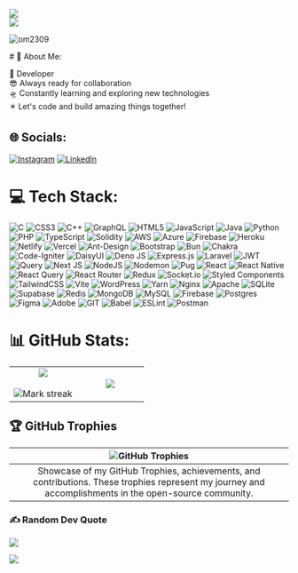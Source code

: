 <img src="https://holopin.me/om2309"><br>
<img src="https://user-images.githubusercontent.com/73097560/115834477-dbab4500-a447-11eb-908a-139a6edaec5c.gif"><br>
<p align="left"> <img src="https://komarev.com/ghpvc/?username=om2309&label=Profile%20views&color=0e75b6&style=flat" alt="om2309" /> </p>
<p align="center">
<!--   <img src="https://readme-typing-svg.demolab.com?font=Poppins&weight=700&size=40&pause=1000&color=FFFFFFDF&center=true&vCenter=true&random=false&width=900&lines=🚀 Frontend Developer;🎨 Create a Better User Interfaces;✨ Web Enthusiast;🌐 Code Wizard" alt="Text Profile"/> -->
</p>
# 💫 About Me:

🚀 Developer<br>😎 Always ready for collaboration<br>🛸 Constantly learning and exploring new technologies<br>✴️ Let's code and build amazing things together! <br>

## 🌐 Socials:
[![Instagram](https://img.shields.io/badge/Instagram-%23E4405F.svg?logo=Instagram&logoColor=white)](https://instagram.com/https://www.instagram.com/_whyom/) [![LinkedIn](https://img.shields.io/badge/LinkedIn-%230077B5.svg?logo=linkedin&logoColor=white)](https://linkedin.com/in/www.linkedin.com/in/anurag-sharma-0aa775270) 

# 💻 Tech Stack:
![C](https://img.shields.io/badge/c-%2300599C.svg?style=flat&logo=c&logoColor=white) 
![CSS3](https://img.shields.io/badge/css3-%231572B6.svg?style=flat&logo=css3&logoColor=white) 
![C++](https://img.shields.io/badge/c++-%2300599C.svg?style=flat&logo=c%2B%2B&logoColor=white) 
![GraphQL](https://img.shields.io/badge/-GraphQL-E10098?style=flat&logo=graphql&logoColor=white) 
![HTML5](https://img.shields.io/badge/html5-%23E34F26.svg?style=flat&logo=html5&logoColor=white) 
![JavaScript](https://img.shields.io/badge/javascript-%23323330.svg?style=flat&logo=javascript&logoColor=%23F7DF1E) 
![Java](https://img.shields.io/badge/java-%23ED8B00.svg?style=flat&logo=openjdk&logoColor=white) 
![Python](https://img.shields.io/badge/python-3670A0?style=flat&logo=python&logoColor=ffdd54) 
![PHP](https://img.shields.io/badge/php-%23777BB4.svg?style=flat&logo=php&logoColor=white) 
![TypeScript](https://img.shields.io/badge/typescript-%23007ACC.svg?style=flat&logo=typescript&logoColor=white) 
![Solidity](https://img.shields.io/badge/Solidity-%23363636?style=flat&logo=solidity&logoColor=white) 
![AWS](https://img.shields.io/badge/AWS-%23FF9900?style=flat&logo=amazon-aws&logoColor=white) 
![Azure](https://img.shields.io/badge/azure-%230072C6?style=flat&logo=microsoftazure&logoColor=white) 
![Firebase](https://img.shields.io/badge/firebase-%23039BE5?style=flat&logo=firebase) 
![Heroku](https://img.shields.io/badge/heroku-%23430098?style=flat&logo=heroku&logoColor=white) 
![Netlify](https://img.shields.io/badge/netlify-%23000000?style=flat&logo=netlify&logoColor=#00C7B7) 
![Vercel](https://img.shields.io/badge/vercel-%23000000?style=flat&logo=vercel&logoColor=white) 
![Ant-Design](https://img.shields.io/badge/-AntDesign-%230170FE?style=flat&logo=ant-design&logoColor=white) 
![Bootstrap](https://img.shields.io/badge/bootstrap-%238511FA?style=flat&logo=bootstrap&logoColor=white) 
![Bun](https://img.shields.io/badge/Bun-%23000000?style=flat&logo=bun&logoColor=white) 
![Chakra](https://img.shields.io/badge/chakra-%234ED1C5?style=flat&logo=chakraui&logoColor=white) 
![Code-Igniter](https://img.shields.io/badge/CodeIgniter-%23EF4223?style=flat&logo=codeIgniter&logoColor=white) 
![DaisyUI](https://img.shields.io/badge/daisyui-5A0EF8?style=flat&logo=daisyui&logoColor=white) 
![Deno JS](https://img.shields.io/badge/deno%20js-000000?style=flat&logo=deno&logoColor=white) 
![Express.js](https://img.shields.io/badge/express.js-%23404d59?style=flat&logo=express&logoColor=%2361DAFB) 
![Laravel](https://img.shields.io/badge/laravel-%23FF2D20?style=flat&logo=laravel&logoColor=white) 
![JWT](https://img.shields.io/badge/JWT-black?style=flat&logo=JSON%20web%20tokens) 
![jQuery](https://img.shields.io/badge/jquery-%230769AD?style=flat&logo=jquery&logoColor=white) 
![Next JS](https://img.shields.io/badge/Next-black?style=flat&logo=next.js&logoColor=white) 
![NodeJS](https://img.shields.io/badge/node.js-6DA55F?style=flat&logo=node.js&logoColor=white) 
![Nodemon](https://img.shields.io/badge/NODEMON-%23323330?style=flat&logo=nodemon&logoColor=%BBDEAD) 
![Pug](https://img.shields.io/badge/Pug-FFF?style=flat&logo=pug&logoColor=A86454) 
![React](https://img.shields.io/badge/react-%2320232a?style=flat&logo=react&logoColor=%2361DAFB) 
![React Native](https://img.shields.io/badge/react_native-%2320232a?style=flat&logo=react&logoColor=%2361DAFB) 
![React Query](https://img.shields.io/badge/-React%20Query-FF4154?style=flat&logo=react%20query&logoColor=white) 
![React Router](https://img.shields.io/badge/React_Router-CA4245?style=flat&logo=react-router&logoColor=white) 
![Redux](https://img.shields.io/badge/redux-%23593d88?style=flat&logo=redux&logoColor=white) 
![Socket.io](https://img.shields.io/badge/Socket.io-black?style=flat&logo=socket.io&badgeColor=010101) 
![Styled Components](https://img.shields.io/badge/styled--components-DB7093?style=flat&logo=styled-components&logoColor=white) 
![TailwindCSS](https://img.shields.io/badge/tailwindcss-%2338B2AC?style=flat&logo=tailwind-css&logoColor=white) 
![Vite](https://img.shields.io/badge/vite-%23646CFF?style=flat&logo=vite&logoColor=white) 
![WordPress](https://img.shields.io/badge/WordPress-%23117AC9?style=flat&logo=WordPress&logoColor=white) 
![Yarn](https://img.shields.io/badge/yarn-%232C8EBB?style=flat&logo=yarn&logoColor=white) 
![Nginx](https://img.shields.io/badge/nginx-%23009639.svg?style=flat&logo=nginx&logoColor=white) 
![Apache](https://img.shields.io/badge/apache-%23D42029.svg?style=flat&logo=apache&logoColor=white) 
![SQLite](https://img.shields.io/badge/sqlite-%2307405e.svg?style=flat&logo=sqlite&logoColor=white) 
![Supabase](https://img.shields.io/badge/Supabase-3ECF8E?style=flat&logo=supabase&logoColor=white) 
![Redis](https://img.shields.io/badge/redis-%23DD0031.svg?style=flat&logo=redis&logoColor=white) 
![MongoDB](https://img.shields.io/badge/MongoDB-%234ea94b.svg?style=flat&logo=mongodb&logoColor=white) 
![MySQL](https://img.shields.io/badge/mysql-%2300000f.svg?style=flat&logo=mysql&logoColor=white) 
![Firebase](https://img.shields.io/badge/Firebase-039BE5?style=flat&logo=Firebase&logoColor=white) 
![Postgres](https://img.shields.io/badge/postgres-%23316192.svg?style=flat&logo=postgresql&logoColor=white) 
![Figma](https://img.shields.io/badge/figma-%23F24E1E.svg?style=flat&logo=figma&logoColor=white) 
![Adobe](https://img.shields.io/badge/adobe-%23FF0000.svg?style=flat&logo=adobe&logoColor=white) 
![GIT](https://img.shields.io/badge/Git-fc6d26?style=flat&logo=git&logoColor=white) 
![Babel](https://img.shields.io/badge/Babel-F9DC3e?style=flat&logo=babel&logoColor=black) 
![ESLint](https://img.shields.io/badge/ESLint-4B3263?style=flat&logo=eslint&logoColor=white) 
![Postman](https://img.shields.io/badge/Postman-FF6C37?style=flat&logo=postman&logoColor=white)

# 📊 GitHub Stats:
<p align="center">
 
  <table align="center">
    <tr border="none">
      <td width="50%" align="center">
        <img align="center" src="https://github-readme-stats.vercel.app/api?username=OM2309&theme=tokyonight&hide_border=false&include_all_commits=true&count_private=true" />
        <br/><br/>
        <img title="🔥 Get streak stats for your profile at git.io/streak-stats" alt="Mark streak" src="https://github-readme-streak-stats.herokuapp.com/?user=OM2309&theme=tokyonight&hide_border=false" />
      </td>
       <td width="50%" align="center">
        <img align="center" src="https://github-readme-stats.anuraghazra1.vercel.app/api/top-langs/?username=OM2309&theme=tokyonight&hide_border=false&no-bg=true&no-frame=true&langs_count=10"/>
      </td>
    </tr>
  </table>
 </p>

## 🏆 GitHub Trophies
| ![GitHub Trophies](https://github-profile-trophy.vercel.app/?username=OM2309&theme=tokyonight&no-frame=false&no-bg=false&margin-w=4) |
|:--:|
| Showcase of my GitHub Trophies, achievements, and contributions. These trophies represent my journey and accomplishments in the open-source community. |



### ✍️ Random Dev Quote
![](https://quotes-github-readme.vercel.app/api?type=horizontal&theme=tokyonight)

<img src="https://user-images.githubusercontent.com/73097560/115834477-dbab4500-a447-11eb-908a-139a6edaec5c.gif"><br>

<!-- Proudly created with GPRM ( https://gprm.itsvg.in ) -->
